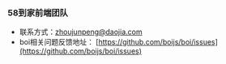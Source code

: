 ### 58到家前端团队

* 联系方式：zhoujunpeng@daojia.com
* boi相关问题反馈地址： [https://github.com/boijs/boi/issues](https://github.com/boijs/boi/issues)
